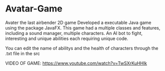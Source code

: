 # Avatar-Game
Avater the last airbender 2D game
Developed a executable Java game using the package JavaFX. This game had a multiple classes and features, 
including a sound manager, multiple characters. An AI bot to fight, interesting and unique abilities each requiring unique code.

You can edit the name of abilitys and the health of characters through the .txt file in the src

VIDEO OF GAME:
https://www.youtube.com/watch?v=TwSXrKuHHlk
